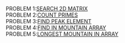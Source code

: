 PROBLEM 1:[SEARCH 2D MATRIX](https://leetcode.com/problems/search-a-2d-matrix-ii/)<br>
PROBLEM 2:[COUNT PRIMES](https://leetcode.com/problems/count-primes/)<br>
PROBLEM 3:[FIND PEAK ELEMENT](https://leetcode.com/problems/find-peak-element/)<br>
PROBLEM 4:[FIND IN MOUNTAIN ARRAY](https://leetcode.com/problems/find-in-mountain-array/description/)<br>
PROBLEM 5:[LONGEST MOUNTAIN IN ARRAY](https://leetcode.com/problems/longest-mountain-in-array/description/)
